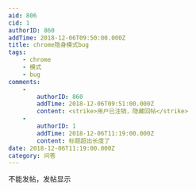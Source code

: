```yaml
---
aid: 806
cid: 1
authorID: 860
addTime: 2018-12-06T09:50:00.000Z
title: chrome隐身模式bug
tags:
    - chrome
    - 模式
    - bug
comments:
    -
        authorID: 860
        addTime: 2018-12-06T09:51:00.000Z
        content: <strike>用户已注销，隐藏回帖</strike>
    -
        authorID: 1
        addTime: 2018-12-06T11:19:00.000Z
        content: 标题超出长度了
date: 2018-12-06T11:19:00.000Z
category: 问答
---
```


不能发帖，发帖显示
